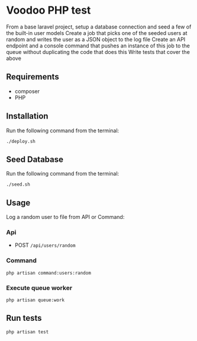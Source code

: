 # Voodoo PHP test

From a base laravel project, setup a database connection and seed a few of the built-in user models
Create a job that picks one of the seeded users at random and writes the user as a JSON object to the log file
Create an API endpoint and a console command that pushes an instance of this job to the queue without duplicating the code that does this
Write tests that cover the above

## Requirements
- composer
- PHP

## Installation
Run the following command from the terminal:
```
./deploy.sh
```

## Seed Database
Run the following command from the terminal:
```
./seed.sh
```

## Usage
Log a random user to file from API or Command:

### Api
- POST `/api/users/random`

### Command
```
php artisan command:users:random
```

### Execute queue worker
```
php artisan queue:work
```

## Run tests
```
php artisan test
```
